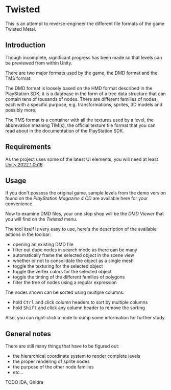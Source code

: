 
# Twisted

This is an attempt to reverse-engineer the different file formats of the game Twisted Metal.

## Introduction

Though incomplete, significant progress has been made so that levels can be previewed from within Unity.

There are two major formats used by the game, the DMD format and the TMS format:

The DMD format is loosely based on the HMD format described in the PlayStation SDK; it is a database in the form of a tree data structure that can contain tens of tousands of nodes. There are different families of nodes, each with a specific purpose, e.g. transformations, sprites, 3D models and possibly more.

The TMS format is a container with all the textures used by a level, the abbrevation meaning TIM(s), the official texture file format that you can read about in the documentation of the PlayStation SDK.

## Requirements

As the project uses some of the latest UI elements, you will need at least [Unity 2022.1.0b16](https://unity3d.com/beta/2022.1b#downloads).

## Usage

If you don't possess the original game, sample levels from the demo version found on the *PlayStation Magazine 4 CD* are available here for your convenience.

Now to examine DMD files, your one stop shop will be the *DMD Viewer* that you will find on the *Twisted* menu.

The tool itself is very easy to use, here's the description of the available actions in the toolbar:

- opening an existing DMD file
- filter out dupe nodes in search mode as there can be many
- automatically frame the selected object in the scene view
- whether or not to consolidate the object as a single mesh
- toggle the texturing for the selected object
- toggle the vertex colors for the selected object
- toggle the tinting of the different families of polygons
- filter the tree of nodes using a regular expression

The nodes shown can be sorted using multiple columns:
- hold <kbd>Ctrl</kbd> and click column headers to sort by multiple columns
- hold <kbd>Shift</kbd> and click any column header to remove the sorting

Also, you can right-click a node to dump some information for further study.

## General notes

There are still many things that have to be figured out:
- the hierarchical coordinate system to render complete levels
- the proper rendering of sprite nodes
- the purpose of the other node families
- etc...

TODO IDA, Ghidra